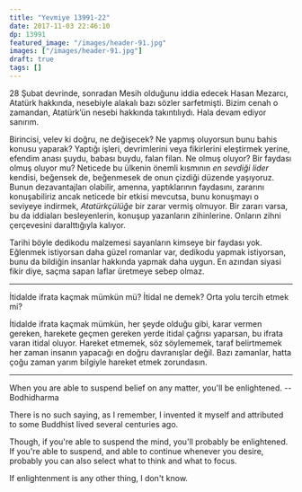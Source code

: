```yaml
---
title: "Yevmiye 13991-22"
date: 2017-11-03 22:46:10
dp: 13991
featured_image: "/images/header-91.jpg"
images: ["/images/header-91.jpg"]
draft: true
tags: []
---
```





28 Şubat devrinde, sonradan Mesih olduğunu iddia edecek Hasan Mezarcı, Atatürk
hakkında, nesebiyle alakalı bazı sözler sarfetmişti. Bizim cenah o zamandan,
Atatürk’ün nesebi hakkında takıntılıydı. Hala devam ediyor sanırım.

Birincisi, velev ki doğru, ne değişecek? Ne yapmış oluyorsun bunu bahis konusu
yaparak? Yaptığı işleri, devrimlerini veya fikirlerini eleştirmek yerine,
efendim anası şuydu, babası buydu, falan filan. Ne olmuş oluyor? Bir faydası
olmuş oluyor mu? Neticede bu ülkenin önemli kısmının *en sevdiği lider* kendisi,
beğensek de, beğenmesek de onun çizdiği düzende yaşıyoruz. Bunun dezavantajları
olabilir, amenna, yaptıklarının faydasını, zararını konuşabiliriz ancak neticede
bir etkisi mevcutsa, bunu konuşmayı o seviyeye indirmek, *Atatürkçülüğe* bir
zarar vermiş olmuyor. Bir zararı varsa, bu da iddiaları besleyenlerin, konuşup
yazanların zihinlerine. Onların zihni çerçevesini daralttığıyla kalıyor.

Tarihi böyle dedikodu malzemesi sayanların kimseye bir faydası yok. Eğlenmek
istiyorsan daha güzel romanlar var, dedikodu yapmak istiyorsan, bunu da bildiğin
insanlar hakkında yapmak daha uygun. En azından siyasi fikir diye, saçma sapan
laflar üretmeye sebep olmaz.

-------

İtidalde ifrata kaçmak mümkün mü? İtidal ne demek? Orta yolu tercih etmek mi?

İtidalde ifrata kaçmak mümkün, her şeyde olduğu gibi, karar vermen gereken,
harekete geçmen gereken yerde itidal çağrısı yaparsan, bu ifrata varan itidal
oluyor. Hareket etmemek, söz söylememek, taraf belirtmemek her zaman insanın
yapacağı en doğru davranışlar değil. Bazı zamanlar, hatta çoğu zaman yarım
bilgiyle hareket etmek zorundasın. 

---------

When you are able to suspend belief on any matter, you'll be enlightened.
-- Bodhidharma 

There is no such saying, as I remember, I invented it myself and attributed to
some Buddhist lived several centuries ago.

Though, if you're able to suspend the mind, you'll probably be enlightened. If
you're able to suspend, and able to continue whenever you desire, probably you
can also select what to think and what to focus. 

If enlightenment is any other thing, I don't know. 


